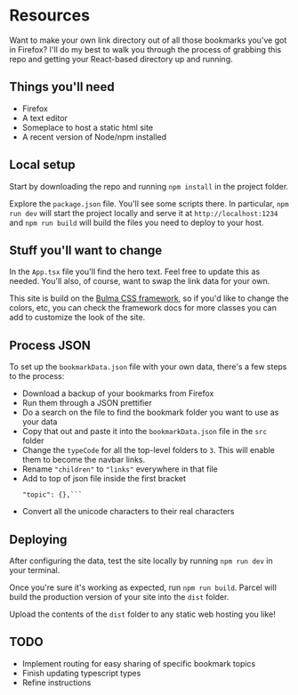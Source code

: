 # Resources

Want to make your own link directory out of all those bookmarks you've got in Firefox? I'll do my best to walk you through the process of grabbing this repo and getting your React-based directory up and running.

## Things you'll need
- Firefox
- A text editor
- Someplace to host a static html site
- A recent version of Node/npm installed

## Local setup

Start by downloading the repo and running `npm install` in the project folder.

Explore the `package.json` file. You'll see some scripts there. In particular, `npm run dev` will start the project locally and serve it at `http://localhost:1234` and `npm run build` will build the files you need to deploy to your host.

## Stuff you'll want to change

In the `App.tsx` file you'll find the hero text. Feel free to update this as needed. You'll also, of course, want to swap the link data for your own.

This site is build on the [Bulma CSS framework](http://bulma.io), so if you'd like to change the colors, etc, you can check the framework docs for more classes you can add to customize the look of the site.

## Process JSON

To set up the `bookmarkData.json` file with your own data, there's a few steps to the process:

- Download a backup of your bookmarks from Firefox
- Run them through a JSON prettifier
- Do a search on the file to find the bookmark folder you want to use as your data
- Copy that out and paste it into the `bookmarkData.json` file in the `src` folder
- Change the `typeCode` for all the top-level folders to `3`. This will enable them to become the navbar links.
- Rename `"children"` to `"links"` everywhere in that file
- Add to top of json file inside the first bracket
  ```"folder": "",
  "topic": {},```
- Convert all the unicode characters to their real characters

## Deploying

After configuring the data, test the site locally by running `npm run dev` in your terminal.

Once you're sure it's working as expected, run `npm run build`. Parcel will build the production version of your site into the `dist` folder.

Upload the contents of the `dist` folder to any static web hosting you like!

## TODO

- Implement routing for easy sharing of specific bookmark topics
- Finish updating typescript types
- Refine instructions
